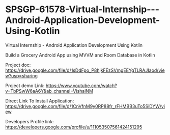 # SPSGP-61578-Virtual-Internship---Android-Application-Development-Using-Kotlin
Virtual Internship - Android Application Development Using Kotlin

Build a Grocery Android App using MVVM and Room Database in Kotlin

Project doc: https://drive.google.com/file/d/1sDdFpo_P8hjkFEzSVmgEEYgTLRAJIaod/view?usp=sharing

Project demo Link: https://www.youtube.com/watch?v=TbPSwW6aA6Y&ab_channel=VishalNM

Direct Link To Install Application: https://drive.google.com/file/d/1CnVfnM9y0RP88fr_rFHMBB3uTo5SiDYW/view

Developers Profile link: https://developers.google.com/profile/u/111053507561424151295


